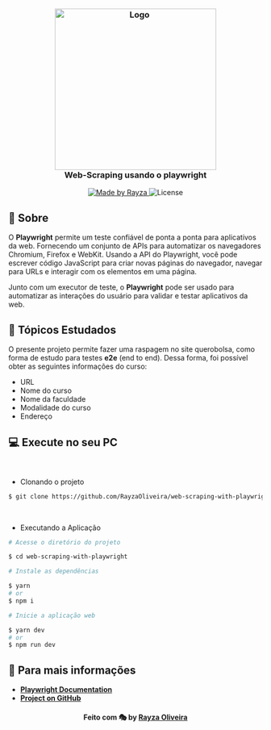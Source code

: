 
<h3 align="center">
    <img alt="Logo" title="#logo" width="320px" src="https://firebasestorage.googleapis.com/v0/b/resume-7d906.appspot.com/o/play-removebg-preview.png?alt=media&token=3389bfa0-1026-4411-afc1-8573aa06af67"/>
    <br />
    <b>Web-Scraping usando o playwright </b>
    <br />
</h3>
<p align="center">
  <a href="https://www.linkedin.com/in/rayza-oliveira-costa-482658129/">
    <img alt="Made by Rayza" src="https://img.shields.io/badge/made%20by-Rayza%20Oliveira-red">
  </a>
  <img alt="License" src="https://img.shields.io/badge/licence-MIT-red">
</p>

## :bookmark: Sobre

O <strong>Playwright</strong> permite um teste confiável de ponta a ponta para aplicativos da web. Fornecendo um conjunto de APIs para automatizar os navegadores Chromium, Firefox e WebKit. Usando a API do Playwright, você pode escrever código JavaScript para criar novas páginas do navegador, navegar para URLs e interagir com os elementos em uma página.

Junto com um executor de teste, o <strong>Playwright</strong> pode ser usado para automatizar as interações do usuário para validar e testar aplicativos da web. 

## 📌 Tópicos Estudados

O presente projeto permite fazer uma raspagem no site querobolsa, como forma de estudo para testes <strong>e2e</strong> (end to end). 
Dessa forma, foi possível obter as seguintes informações do curso: 

- URL
- Nome do curso
- Nome da faculdade 
- Modalidade do curso
- Endereço

## :computer: Execute no seu PC 
<br/>

-  Clonando o projeto

```sh
$ git clone https://github.com/RayzaOliveira/web-scraping-with-playwright
```
<br />

-  Executando a Aplicação

```sh
# Acesse o diretório do projeto

$ cd web-scraping-with-playwright

# Instale as dependências

$ yarn
# or
$ npm i

# Inicie a aplicação web

$ yarn dev
# or
$ npm run dev
```

## :rocket: Para mais informações


- **[Playwright Documentation](https://playwright.dev/docs/intro)**
- **[Project on GitHub](https://github.com/microsoft/playwright)**


<h4 align="center">
    Feito com 🎭 by <a href="https://www.linkedin.com/in/rayza-oliveira-costa-482658129/" target="_blank">Rayza Oliveira</a>
</h4>
<!-- 